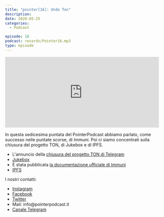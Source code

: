 ```yaml
---
title: "pointer[16]: Undo Ton"
description:
date: 2020-05-25
categories:
  - Podcast

episode: 16
podcast: records/Pointer16.mp3
type: episode
---
```


<p><iframe src="https://open.spotify.com/embed-podcast/episode/49oqSFVSGlmY7HQnEmfcDL" allowtransparency="true" allow="encrypted-media" width="100%" height="232" frameborder="0"></iframe></p>

<!-- wp:paragraph -->
<p>In questa sedicesima puntata del PointerPodcast abbiamo parlato, come successo nelle puntate scorse, di Immuni. Poi ci siamo concentrati sulla chiusura del progetto TON, di Jukebox e di IPFS.</p>
<!-- /wp:paragraph -->

<!-- wp:list -->
<ul><li>L'annuncio della <a href="https://telegra.ph/What-Was-TON-And-Why-It-Is-Over-05-12">chiusura del progetto TON di Telegram</a></li><li><a href="https://openai.com/blog/jukebox/">Jukebox</a></li><li>È stata pubblicata <a href="https://github.com/immuni-app/immuni-documentation">la documentazione ufficiale di Immuni</a></li><li><a href="https://ipfs.io">IPFS</a></li></ul>
<!-- /wp:list -->

<!-- wp:paragraph -->
<p>I nostri contatti:</p>
<!-- /wp:paragraph -->

<!-- wp:list -->
<ul><li><a href="https://www.instagram.com/pointerpodcast/">Instagram</a></li><li><a href="https://www.facebook.com/pointerPodcast/">Facebook</a></li><li><a href="https://twitter.com/PointerPodcast">Twitter</a></li><li>Mail: info@pointerpodcast.it</li><li><a href="https://t.me/PointerPodcast">Canale Telegram</a></li></ul>
<!-- /wp:list -->